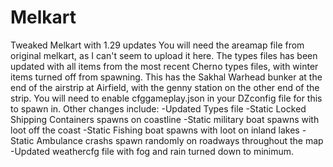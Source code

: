 # Melkart
Tweaked Melkart with 1.29 updates
You will need the areamap file from original melkart, as I can't seem to upload it here. The types files has been updated with all items from the most recent Cherno types files, with winter items turned off from spawning. 
This has the Sakhal Warhead bunker at the end of the airstrip at Airfield, with the genny station on the other end of the strip. You will need to enable cfggameplay.json in your DZconfig file for this to spawn in.
Other changes include:
-Updated Types file
-Static Locked Shipping Containers spawns on coastline
-Static military boat spawns with loot off the coast
-Static Fishing boat spawns with loot on inland lakes
-Static Ambulance crashs spawn randomly on roadways throughout the map
-Updated weathercfg file with fog and rain turned down to minimum.
